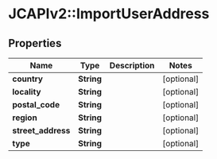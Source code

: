 # JCAPIv2::ImportUserAddress

## Properties
Name | Type | Description | Notes
------------ | ------------- | ------------- | -------------
**country** | **String** |  | [optional] 
**locality** | **String** |  | [optional] 
**postal_code** | **String** |  | [optional] 
**region** | **String** |  | [optional] 
**street_address** | **String** |  | [optional] 
**type** | **String** |  | [optional] 

